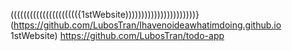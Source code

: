 ((((((((((((((((((((({1stWebsite))))))))))))))))))))))}(https://github.com/LubosTran/Ihavenoideawhatimdoing.github.io 1stWebsite)
https://github.com/LubosTran/todo-app
